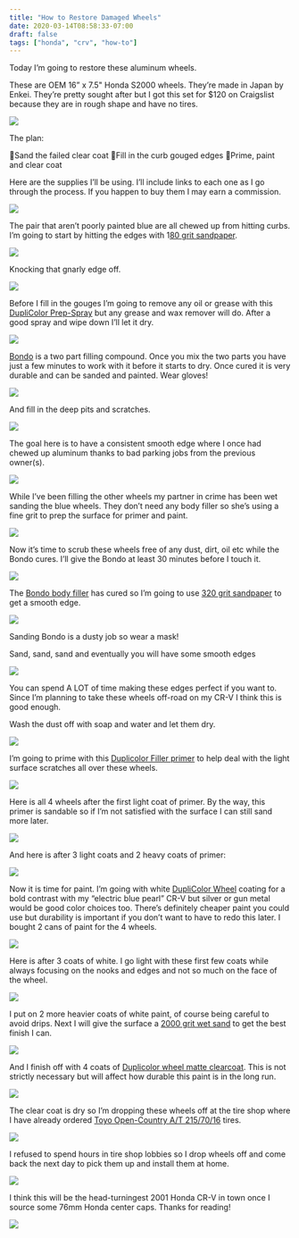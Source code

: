 ```yaml
---
title: "How to Restore Damaged Wheels"
date: 2020-03-14T08:58:33-07:00
draft: false
tags: ["honda", "crv", "how-to"]
---
```


Today I’m going to restore these aluminum wheels.

These are OEM 16” x 7.5" Honda S2000 wheels. They’re made in Japan by Enkei. They’re pretty sought after but I got this set for $120 on Craigslist because they are in rough shape and have no tires.

![](https://cdn-images-1.medium.com/max/2048/0*RHwIxKr5W9CDRDwP.jpg)

The plan:

🔹Sand the failed clear coat
🔹Fill in the curb gouged edges
🔹Prime, paint and clear coat

Here are the supplies I’ll be using. I’ll include links to each one as I go through the process. If you happen to buy them I may earn a commission.

![](https://cdn-images-1.medium.com/max/2400/0*R_GCE7Ge1EjzriqS.jpg)

The pair that aren’t poorly painted blue are all chewed up from hitting curbs. I’m going to start by hitting the edges with 1[80 grit sandpaper](https://amzn.to/3cZJgUs).

![](https://cdn-images-1.medium.com/max/2400/0*yITEqT6KXXWHgG3j.jpg)

Knocking that gnarly edge off.

![](https://cdn-images-1.medium.com/max/2000/0*qYYc5ZbBboPVUpck.jpg)

Before I fill in the gouges I’m going to remove any oil or grease with this [DupliColor Prep-Spray](https://amzn.to/2U1DtoA) but any grease and wax remover will do. After a good spray and wipe down I’ll let it dry.

![](https://cdn-images-1.medium.com/max/2000/0*paztGRMeAFtEWATF.jpg)

[Bondo](https://amzn.to/38SK5eq) is a two part filling compound. Once you mix the two parts you have just a few minutes to work with it before it starts to dry. Once cured it is very durable and can be sanded and painted. Wear gloves!

![](https://cdn-images-1.medium.com/max/2400/0*TwTnr4XJ6grO5dTi.jpg)

And fill in the deep pits and scratches.

![](https://cdn-images-1.medium.com/max/2000/0*5KwtbV7pjg0OGclZ.jpg)

The goal here is to have a consistent smooth edge where I once had chewed up aluminum thanks to bad parking jobs from the previous owner(s).

![](https://cdn-images-1.medium.com/max/3072/0*B1Dk9_z4Zo8YHyoT)

While I’ve been filling the other wheels my partner in crime has been wet sanding the blue wheels. They don’t need any body filler so she’s using a fine grit to prep the surface for primer and paint.

![](https://cdn-images-1.medium.com/max/2000/0*8Rvz1UMGlR_SWHZi.jpg)

Now it’s time to scrub these wheels free of any dust, dirt, oil etc while the Bondo cures. I’ll give the Bondo at least 30 minutes before I touch it.

![](https://cdn-images-1.medium.com/max/2000/0*42SFxNqNBgjXj_Dq.jpg)

The [Bondo body filler](https://amzn.to/38SK5eq) has cured so I’m going to use [320 grit sandpaper](https://amzn.to/3b2eR69) to get a smooth edge.

![](https://cdn-images-1.medium.com/max/2000/0*foX2oS8KAn2dYl_S.jpg)

Sanding Bondo is a dusty job so wear a mask!

Sand, sand, sand and eventually you will have some smooth edges

![](https://cdn-images-1.medium.com/max/2000/0*bhInXRAS-GuMlafs.jpg)

You can spend A LOT of time making these edges perfect if you want to. Since I’m planning to take these wheels off-road on my CR-V I think this is good enough.

Wash the dust off with soap and water and let them dry.

![](https://cdn-images-1.medium.com/max/2000/0*t0wuMtF7K0OxX1hX.jpg)

I’m going to prime with this [Duplicolor Filler primer](https://amzn.to/3b7LaRd) to help deal with the light surface scratches all over these wheels.

![](https://cdn-images-1.medium.com/max/2000/0*L_mdtBIs1D5_IKaD.jpg)

Here is all 4 wheels after the first light coat of primer. By the way, this primer is sandable so if I’m not satisfied with the surface I can still sand more later.

![](https://cdn-images-1.medium.com/max/2000/0*drcOva5PAg_9eNJN.jpg)

And here is after 3 light coats and 2 heavy coats of primer:

![](https://cdn-images-1.medium.com/max/2400/0*kvhaHo_ll-J_8NXM.jpg)

Now it is time for paint. I’m going with white [DupliColor Wheel](https://amzn.to/2TRCW9Z) coating for a bold contrast with my “electric blue pearl” CR-V but silver or gun metal would be good color choices too. There’s definitely cheaper paint you could use but durability is important if you don’t want to have to redo this later. I bought 2 cans of paint for the 4 wheels.

![](https://cdn-images-1.medium.com/max/2000/0*U04qAvAnDEdBLBqW.jpg)

Here is after 3 coats of white. I go light with these first few coats while always focusing on the nooks and edges and not so much on the face of the wheel.

![](https://cdn-images-1.medium.com/max/2000/0*0cYYMxRTQl0vrkfr.jpg)

I put on 2 more heavier coats of white paint, of course being careful to avoid drips. Next I will give the surface a [2000 grit wet sand](https://amzn.to/2Qi7YFF) to get the best finish I can.

![](https://cdn-images-1.medium.com/max/2000/0*rYhzAt-d5Q19ZVOV.jpg)

And I finish off with 4 coats of [Duplicolor wheel matte clearcoat](https://amzn.to/3cZFzOt). This is not strictly necessary but will affect how durable this paint is in the long run.

![](https://cdn-images-1.medium.com/max/2000/0*s2cwjCCioACsa7HV.jpg)

The clear coat is dry so I’m dropping these wheels off at the tire shop where I have already ordered [Toyo Open-Country A/T 215/70/16](https://amzn.to/2xG3KBp) tires.

![](https://cdn-images-1.medium.com/max/2000/0*mdRlN8jZgI4izDBG.jpg)

I refused to spend hours in tire shop lobbies so I drop wheels off and come back the next day to pick them up and install them at home.

![](https://cdn-images-1.medium.com/max/2400/0*5l5EwP9VkDb7_zC3.jpg)

I think this will be the head-turningest 2001 Honda CR-V in town once I source some 76mm Honda center caps. Thanks for reading!

![](https://cdn-images-1.medium.com/max/4096/0*jW0k5ZEb3SPNBpBI)
